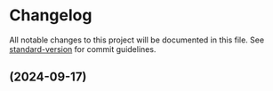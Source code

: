 # Changelog

All notable changes to this project will be documented in this file. See [standard-version](https://github.com/conventional-changelog/standard-version) for commit guidelines.

##  (2024-09-17)
